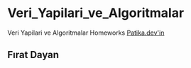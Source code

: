 # Veri_Yapilari_ve_Algoritmalar
Veri Yapilari ve Algoritmalar Homeworks
[Patika.dev'in](https://www.patika.dev/)

## Fırat Dayan